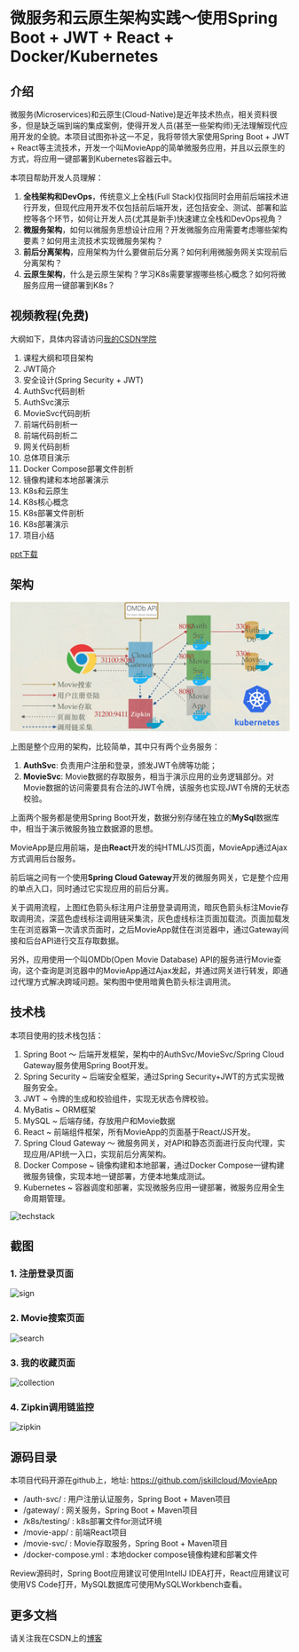 微服务和云原生架构实践～使用Spring Boot + JWT + React + Docker/Kubernetes
===

## 介绍

微服务(Microservices)和云原生(Cloud-Native)是近年技术热点，相关资料很多，但是缺乏端到端的集成案例，使得开发人员(甚至一些架构师)无法理解现代应用开发的全貌。本项目试图弥补这一不足，我将带领大家使用Spring Boot + JWT + React等主流技术，开发一个叫MovieApp的简单微服务应用，并且以云原生的方式，将应用一键部署到Kubernetes容器云中。

本项目帮助开发人员理解：

1. **全栈架构和DevOps**，传统意义上全栈(Full Stack)仅指同时会用前后端技术进行开发，但现代应用开发不仅包括前后端开发，还包括安全、测试、部署和监控等各个环节，如何让开发人员(尤其是新手)快速建立全栈和DevOps视角？
2. **微服务架构**，如何以微服务思想设计应用？开发微服务应用需要考虑哪些架构要素？如何用主流技术实现微服务架构？
3. **前后分离架构**，应用架构为什么要做前后分离？如何利用微服务网关实现前后分离架构？
4. **云原生架构**，什么是云原生架构？学习K8s需要掌握哪些核心概念？如何将微服务应用一键部署到K8s？

## 视频教程(免费)
大纲如下，具体内容请访问[我的CSDN学院](https://edu.csdn.net/course/detail/10687)

1. 课程大纲和项目架构
2. JWT简介
3. 安全设计(Spring Security + JWT)
4. AuthSvc代码剖析
5. AuthSvc演示
6. MovieSvc代码剖析
7. 前端代码剖析一
8. 前端代码剖析二
9. 网关代码剖析
10. 总体项目演示
11. Docker Compose部署文件剖析
12. 镜像构建和本地部署演示
13. K8s和云原生
14. K8s核心概念
15. K8s部署文件剖析
16. K8s部署演示
17. 项目小结

[ppt下载](doc/ppt/movie-app.pdf)

## 架构

![architecture](doc/image/arch.jpg)

上图是整个应用的架构，比较简单，其中只有两个业务服务：

1. **AuthSvc**: 负责用户注册和登录，颁发JWT令牌等功能；
2. **MovieSvc**: Movie数据的存取服务，相当于演示应用的业务逻辑部分。对Movie数据的访问需要具有合法的JWT令牌，该服务也实现JWT令牌的无状态校验。

上面两个服务都是使用Spring Boot开发，数据分别存储在独立的**MySql**数据库中，相当于演示微服务独立数据源的思想。

MovieApp是应用前端，是由**React**开发的纯HTML/JS页面，MovieApp通过Ajax方式调用后台服务。

前后端之间有一个使用**Spring Cloud Gateway**开发的微服务网关，它是整个应用的单点入口，同时通过它实现应用的前后分离。

关于调用流程，上图红色箭头标注用户注册登录调用流，暗灰色箭头标注Movie存取调用流，深蓝色虚线标注调用链采集流，灰色虚线标注页面加载流。页面加载发生在浏览器第一次请求页面时，之后MovieApp就住在浏览器中，通过Gateway间接和后台API进行交互存取数据。

另外，应用使用一个叫OMDb(Open Movie Database) API的服务进行Movie查询，这个查询是浏览器中的MovieApp通过Ajax发起，并通过网关进行转发，即通过代理方式解决跨域问题。架构图中使用暗黄色箭头标注调用流。

## 技术栈

本项目使用的技术栈包括：

1. Spring Boot ～ 后端开发框架，架构中的AuthSvc/MovieSvc/Spring Cloud Gateway服务使用Spring Boot开发。
2. Spring Security ~ 后端安全框架，通过Spring Security+JWT的方式实现微服务安全。
3. JWT ~ 令牌的生成和校验组件，实现无状态令牌校验。
4. MyBatis ~ ORM框架
5. MySQL ~ 后端存储，存放用户和Movie数据
6. React ~ 前端组件框架，所有MovieApp的页面基于React/JS开发。
7. Spring Cloud Gateway ～ 微服务网关，对API和静态页面进行反向代理，实现应用/API统一入口，实现前后分离架构。
8. Docker Compose ~ 镜像构建和本地部署，通过Docker Compose一键构建微服务镜像，实现本地一键部署，方便本地集成测试。
9. Kubernetes ~ 容器调度和部署，实现微服务应用一键部署，微服务应用全生命周期管理。

![techstack](doc/image/techstack.jpg)

## 截图

### 1. 注册登录页面

![sign](doc/image/login.png)

### 2. Movie搜索页面

![search](doc/image/search.png)

### 3. 我的收藏页面

![collection](doc/image/collection.png)

### 4. Zipkin调用链监控

![zipkin](doc/image/zipkin.png)

## 源码目录

本项目代码开源在github上，地址: https://github.com/jskillcloud/MovieApp

* /auth-svc/ : 用户注册认证服务，Spring Boot + Maven项目
* /gateway/ : 网关服务，Spring Boot + Maven项目
* /k8s/testing/ : k8s部署文件for测试环境
* /movie-app/ : 前端React项目
* /movie-svc/ : Movie存取服务，Spring Boot + Maven项目
* /docker-compose.yml : 本地docker compose镜像构建和部署文件

Review源码时，Spring Boot应用建议可使用IntellJ IDEA打开，React应用建议可使用VS Code打开，MySQL数据库可使用MySQLWorkbench查看。

## 更多文档

请关注我在CSDN上的[博客](https://blog.csdn.net/yang75108)





















